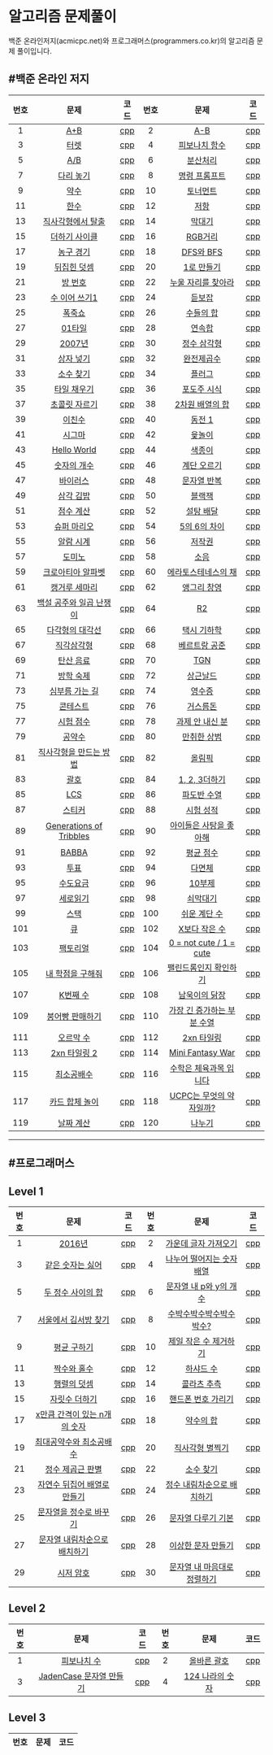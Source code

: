 ﻿

알고리즘 문제풀이
=================

백준 온라인저지(acmicpc.net)와 프로그래머스(programmers.co.kr)의 알고리즘 문제 풀이입니다.

#백준 온라인 저지
-----------------

| 번호 | 문제                                                            | 코드                         | 번호 | 문제                                                                | 코드                         |
|:----:|:---------------------------------------------------------------:|:----------------------------:|:----:|:-------------------------------------------------------------------:|:----------------------------:|
|  1   |           [A+B](https://www.acmicpc.net/problem/1000)           | [cpp](acmicpc.net/1000.cpp)  |  2   |             [A-B](https://www.acmicpc.net/problem/1001)             | [cpp](acmicpc.net/1001.cpp)  |
|  3   |          [터렛](https://www.acmicpc.net/problem/1002)           | [cpp](acmicpc.net/1002.cpp)  |  4   |        [피보나치 함수](https://www.acmicpc.net/problem/1003)        | [cpp](acmicpc.net/1003.cpp)  |
|  5   |           [A/B](https://www.acmicpc.net/problem/1008)           | [cpp](acmicpc.net/1008.cpp)  |  6   |          [분산처리](https://www.acmicpc.net/problem/1009)           | [cpp](acmicpc.net/1009.cpp)  |
|  7   |        [다리 놓기](https://www.acmicpc.net/problem/1010)        | [cpp](acmicpc.net/1010.cpp)  |  8   |        [명령 프롬프트](https://www.acmicpc.net/problem/1032)        | [cpp](acmicpc.net/1032.cpp)  |
|  9   |          [약수](https://www.acmicpc.net/problem/1037)           | [cpp](acmicpc.net/1037.cpp)  |  10  |          [토너먼트](https://www.acmicpc.net/problem/1057)           | [cpp](acmicpc.net/1057.cpp)  |
|  11  |          [한수](https://www.acmicpc.net/problem/1065)           | [cpp](acmicpc.net/1065.cpp)  |  12  |            [저항](https://www.acmicpc.net/problem/1076)             | [cpp](acmicpc.net/1076.cpp)  |
|  13  |    [직사각형에서 탈출](https://www.acmicpc.net/problem/1085)    | [cpp](acmicpc.net/1085.cpp)  |  14  |           [막대기](https://www.acmicpc.net/problem/1094)            | [cpp](acmicpc.net/1094.cpp)  |
|  15  |      [더하기 사이클](https://www.acmicpc.net/problem/1110)      | [cpp](acmicpc.net/1110.cpp)  |  16  |           [RGB거리](https://www.acmicpc.net/problem/1149)           | [cpp](acmicpc.net/1149.cpp)  |
|  17  |        [농구 경기](https://www.acmicpc.net/problem/1159)        | [cpp](acmicpc.net/1159.cpp)  |  18  |          [DFS와 BFS](https://www.acmicpc.net/problem/1260)          | [cpp](acmicpc.net/1260.cpp)  |
|  19  |       [뒤집힌 덧셈](https://www.acmicpc.net/problem/1357)       | [cpp](acmicpc.net/1357.cpp)  |  20  |         [1로 만들기](https://www.acmicpc.net/problem/1463)          | [cpp](acmicpc.net/1463.cpp)  |
|  21  |         [방 번호](https://www.acmicpc.net/problem/1475)         | [cpp](acmicpc.net/1475.cpp)  |  22  |     [누울 자리를 찾아라](https://www.acmicpc.net/problem/1652)      | [cpp](acmicpc.net/1652.cpp)  |
|  23  |      [수 이어 쓰기1](https://www.acmicpc.net/problem/1748)      | [cpp](acmicpc.net/1748.cpp)  |  24  |           [듣보잡](https://www.acmicpc.net/problem/1764)            | [cpp](acmicpc.net/1764.cpp)  |
|  25  |         [폭죽쇼](https://www.acmicpc.net/problem/1773)          | [cpp](acmicpc.net/1773.cpp)  |  26  |          [수들의 합](https://www.acmicpc.net/problem/1789)          | [cpp](acmicpc.net/1789.cpp)  |
|  27  |         [01타일](https://www.acmicpc.net/problem/1904)          | [cpp](acmicpc.net/1904.cpp)  |  28  |           [연속합](https://www.acmicpc.net/problem/1912)            | [cpp](acmicpc.net/1912.cpp)  |
|  29  |         [2007년](https://www.acmicpc.net/problem/1924)          | [cpp](acmicpc.net/1924.cpp)  |  30  |         [정수 삼각형](https://www.acmicpc.net/problem/1932)         | [cpp](acmicpc.net/1932.cpp)  |
|  31  |        [상자 넣기](https://www.acmicpc.net/problem/1965)        | [cpp](acmicpc.net/1965.cpp)  |  32  |         [완전제곱수](https://www.acmicpc.net/problem/1977)          | [cpp](acmicpc.net/1977.cpp)  |
|  33  |        [소수 찾기](https://www.acmicpc.net/problem/1978)        | [cpp](acmicpc.net/1978.cpp)  |  34  |           [플러그](https://www.acmicpc.net/problem/2010)            | [cpp](acmicpc.net/2010.cpp)  |
|  35  |       [타일 채우기](https://www.acmicpc.net/problem/2133)       | [cpp](acmicpc.net/2133.cpp)  |  36  |         [포도주 시식](https://www.acmicpc.net/problem/2156)         | [cpp](acmicpc.net/2156.cpp)  |
|  37  |      [초콜릿 자르기](https://www.acmicpc.net/problem/2163)      | [cpp](acmicpc.net/2163.cpp)  |  38  |       [2차원 배열의 합](https://www.acmicpc.net/problem/2167)       | [cpp](acmicpc.net/2167.cpp)  |
|  39  |         [이친수](https://www.acmicpc.net/problem/2193)          | [cpp](acmicpc.net/2193.cpp)  |  40  |           [동전 1](https://www.acmicpc.net/problem/2293)            | [cpp](acmicpc.net/2293.cpp)  |
|  41  |         [시그마](https://www.acmicpc.net/problem/2355)          | [cpp](acmicpc.net/2355.cpp)  |  42  |           [윷놀이](https://www.acmicpc.net/problem/2490)            | [cpp](acmicpc.net/2490.cpp)  |
|  43  |       [Hello World](https://www.acmicpc.net/problem/2557)       | [cpp](acmicpc.net/2557.cpp)  |  44  |           [색종이](https://www.acmicpc.net/problem/2563)            | [cpp](acmicpc.net/2563.cpp)  |
|  45  |       [숫자의 개수](https://www.acmicpc.net/problem/2577)       | [cpp](acmicpc.net/2577.cpp)  |  46  |         [계단 오르기](https://www.acmicpc.net/problem/2579)         | [cpp](acmicpc.net/2579.cpp)  |
|  47  |        [바이러스](https://www.acmicpc.net/problem/2606)         | [cpp](acmicpc.net/2606.cpp)  |  48  |         [문자열 반복](https://www.acmicpc.net/problem/2675)         | [cpp](acmicpc.net/2675.cpp)  |
|  49  |        [삼각 김밥](https://www.acmicpc.net/problem/2783)        | [cpp](acmicpc.net/2783.cpp)  |  50  |           [블랙잭](https://www.acmicpc.net/problem/2798)            | [cpp](acmicpc.net/2798.cpp)  |
|  51  |        [점수 계산](https://www.acmicpc.net/problem/2822)        | [cpp](acmicpc.net/2822.cpp)  |  52  |          [설탕 배달](https://www.acmicpc.net/problem/2839)          | [cpp](acmicpc.net/2839.cpp)  |
|  53  |       [슈퍼 마리오](https://www.acmicpc.net/problem/2851)       | [cpp](acmicpc.net/2851.cpp)  |  54  |        [5의 6의 차이](https://www.acmicpc.net/problem/2864)         | [cpp](acmicpc.net/2864.cpp)  |
|  55  |        [알람 시계](https://www.acmicpc.net/problem/2884)        | [cpp](acmicpc.net/2884.cpp)  |  56  |           [저작권](https://www.acmicpc.net/problem/2914)            | [cpp](acmicpc.net/2914.cpp)  |
|  57  |         [도미노](https://www.acmicpc.net/problem/2921)          | [cpp](acmicpc.net/2912.cpp)  |  58  |            [소음](https://www.acmicpc.net/problem/2935)             | [cpp](acmicpc.net/2935.cpp)  |
|  59  |    [크로아티아 알파벳](https://www.acmicpc.net/problem/2941)    | [cpp](acmicpc.net/2941.cpp)  |  60  |     [에라토스테네스의 채](https://www.acmicpc.net/problem/2960)     | [cpp](acmicpc.net/2960.cpp)  |
|  61  |      [캥거루 세마리](https://www.acmicpc.net/problem/2965)      | [cpp](acmicpc.net/2965.cpp)  |  62  |         [앵그리 창영](https://www.acmicpc.net/problem/3034)         | [cpp](acmicpc.net/3034.cpp)  |
|  63  | [백설 공주와 일곱 난쟁이](https://www.acmicpc.net/problem/3040) | [cpp](acmicpc.net/3040.cpp)  |  64  |             [R2](https://www.acmicpc.net/problem/3046)              | [cpp](acmicpc.net/3046.cpp)  |
|  65  |     [다각형의 대각선](https://www.acmicpc.net/problem/3049)     | [cpp](acmicpc.net/3049.cpp)  |  66  |         [택시 기하학](https://www.acmicpc.net/problem/3053)         | [cpp](acmicpc.net/3053.cpp)  |
|  67  |       [직각삼각형](https://www.acmicpc.net/problem/4153)        | [cpp](acmicpc.net/4153.cpp)  |  68  |        [베르트랑 공준](https://www.acmicpc.net/problem/4948)        | [cpp](acmicpc.net/4948.cpp)  |
|  69  |        [탄산 음료](https://www.acmicpc.net/problem/5032)        | [cpp](acmicpc.net/5032.cpp)  |  70  |             [TGN](https://www.acmicpc.net/problem/5063)             | [cpp](acmicpc.net/5063.cpp)  |
|  71  |        [방학 숙제](https://www.acmicpc.net/problem/5532)        | [cpp](acmicpc.net/5532.cpp)  |  72  |          [상근날드](https://www.acmicpc.net/problem/5543)           | [cpp](acmicpc.net/5543.cpp)  |
|  73  |     [심부름 가는 길](https://www.acmicpc.net/problem/5554)      | [cpp](acmicpc.net/5554.cpp)  |  74  |           [영수증](https://www.acmicpc.net/problem/5565)            | [cpp](acmicpc.net/5565.cpp)  |
|  75  |        [콘테스트](https://www.acmicpc.net/problem/5576)         | [cpp](acmicpc.net/5576.cpp)  |  76  |          [거스름돈](https://www.acmicpc.net/problem/5585)           | [cpp](acmicpc.net/5585.cpp)  |
|  77  |        [시험 점수](https://www.acmicpc.net/problem/5596)        | [cpp](acmicpc.net/5596.cpp)  |  78  |       [과제 안 내신 분](https://www.acmicpc.net/problem/5597)       | [cpp](acmicpc.net/5597.cpp)  |
|  79  |         [공약수](https://www.acmicpc.net/problem/5618)          | [cpp](acmicpc.net/5618.cpp)  |  80  |         [만취한 상범](https://www.acmicpc.net/problem/6359)         | [cpp](acmicpc.net/6359.cpp)  |
|  81  | [직사각형을 만드는 방법](https://www.acmicpc.net/problem/8320)  | [cpp](acmicpc.net/8320.cpp)  |  82  |           [올림픽](https://www.acmicpc.net/problem/8979)            | [cpp](acmicpc.net/8979.cpp)  |
|  83  |          [괄호](https://www.acmicpc.net/problem/9012)           | [cpp](acmicpc.net/9012.cpp)  |  84  |        [1, 2, 3더하기](https://www.acmicpc.net/problem/9095)        | [cpp](acmicpc.net/9095.cpp)  |
|  85  |           [LCS](https://www.acmicpc.net/problem/9251)           | [cpp](acmicpc.net/9251.cpp)  |  86  |         [파도반 수열](https://www.acmicpc.net/problem/9461)         | [cpp](acmicpc.net/9461.cpp)  |
|  87  |         [스티커](https://www.acmicpc.net/problem/9465)          | [cpp](acmicpc.net/9465.cpp)  |  88  |          [시험 성적](https://www.acmicpc.net/problem/9498)          | [cpp](acmicpc.net/9498.cpp)  |
|  89  | [Generations of Tribbles](https://www.acmicpc.net/problem/9507) | [cpp](acmicpc.net/9507.cpp)  |  90  |   [아이들은 사탕을 좋아해](https://www.acmicpc.net/problem/9550)    | [cpp](acmicpc.net/9550.cpp)  |
|  91  |          [BABBA](https://www.acmicpc.net/problem/9625)          | [cpp](acmicpc.net/9625.cpp)  |  92  |         [평균 점수](https://www.acmicpc.net/problem/10039)          | [cpp](acmicpc.net/10039.cpp) |
|  93  |          [투표](https://www.acmicpc.net/problem/10040)          | [cpp](acmicpc.net/10040.cpp) |  94  |           [다면체](https://www.acmicpc.net/problem/10569)           | [cpp](acmicpc.net/10569.cpp) |
|  95  |        [수도요금](https://www.acmicpc.net/problem/10707)        | [cpp](acmicpc.net/10707.cpp) |  96  |           [10부제](https://www.acmicpc.net/problem/10797)           | [cpp](acmicpc.net/10797.cpp) |
|  97  |        [세로읽기](https://www.acmicpc.net/problem/10798)        | [cpp](acmicpc.net/10798.cpp) |  98  |          [쇠막대기](https://www.acmicpc.net/problem/10799)          | [cpp](acmicpc.net/10799.cpp) |
|  99  |          [스택](https://www.acmicpc.net/problem/10828)          | [cpp](acmicpc.net/10828.cpp) | 100  |        [쉬운 계단 수](https://www.acmicpc.net/problem/10844)        | [cpp](acmicpc.net/10844.cpp) |
| 101  |           [큐](https://www.acmicpc.net/problem/10845)           | [cpp](acmicpc.net/10845.cpp) | 102  |       [X보다 작은 수](https://www.acmicpc.net/problem/10871)        | [cpp](acmicpc.net/10871.cpp) |
| 103  |        [팩토리얼](https://www.acmicpc.net/problem/10872)        | [cpp](acmicpc.net/10872.cpp) | 104  |  [0 = not cute / 1 = cute](https://www.acmicpc.net/problem/10886)   | [cpp](acmicpc.net/10886.cpp) |
| 105  |    [내 학점을 구해줘](https://www.acmicpc.net/problem/10984)    | [cpp](acmicpc.net/10984.cpp) | 106  |   [팰린드롬인지 확인하기](https://www.acmicpc.net/problem/10988)    | [cpp](acmicpc.net/10988.cpp) |
| 107  |        [K번째 수](https://www.acmicpc.net/problem/11004)        | [cpp](acmicpc.net/11004.cpp) | 108  |       [남욱이의 닭장](https://www.acmicpc.net/problem/11006)        | [cpp](acmicpc.net/11006.cpp) |
| 109  |    [붕어빵 판매하기](https://www.acmicpc.net/problem/11052)     | [cpp](acmicpc.net/11052.cpp) | 110  | [가장 긴 증가하는 부분 수열](https://www.acmicpc.net/problem/11053) | [cpp](acmicpc.net/11053.cpp) |
| 111  |       [오르막 수](https://www.acmicpc.net/problem/11057)        | [cpp](acmicpc.net/11057.cpp) | 112  |         [2xn 타일링](https://www.acmicpc.net/problem/11726)         | [cpp](acmicpc.net/11726.cpp) |
| 113  |      [2xn 타일링 2](https://www.acmicpc.net/problem/11727)      | [cpp](acmicpc.net/11727.cpp) | 114  |      [Mini Fantasy War](https://www.acmicpc.net/problem/12790)      | [cpp](acmicpc.net/12790.cpp) |
| 115  |       [최소공배수](https://www.acmicpc.net/problem/13241)       | [cpp](acmicpc.net/13241.cpp) | 116  |   [수학은 체육과목 입니다](https://www.acmicpc.net/problem/15894)   | [cpp](acmicpc.net/15894.cpp) |
| 117  |     [카드 합체 놀이](https://www.acmicpc.net/problem/15903)     | [cpp](acmicpc.net/15903.cpp) | 118  |  [UCPC는 무엇의 약자일까?](https://www.acmicpc.net/problem/15904)   | [cpp](acmicpc.net/15904.cpp) |
| 119  |        [날짜 계산](https://www.acmicpc.net/problem/1476)        | [cpp](acmicpc.net/1476.cpp)  | 120  |           [나누기](https://www.acmicpc.net/problem/1075)            | [cpp](acmicpc.net/1075.cpp)  |

---

#프로그래머스
-------------

Level 1
-------

| 번호 | 문제                                                                                        | 코드                        | 번호 | 문제                                                                                       | 코드                        |
|:----:|:-------------------------------------------------------------------------------------------:|:---------------------------:|:----:|:------------------------------------------------------------------------------------------:|:---------------------------:|
|  1   |            [2016년](https://www.welcomekakao.com/learn/courses/30/lessons/12901)            | [cpp](programmers/1-1.cpp)  |  2   |    [가운데 글자 가져오기](https://www.welcomekakao.com/learn/courses/30/lessons/12903)     | [cpp](programmers/1-2.cpp)  |
|  3   |       [같은 숫자는 싫어](https://www.welcomekakao.com/learn/courses/30/lessons/12906)       | [cpp](programmers/1-3.cpp)  |  4   |  [나누어 떨어지는 숫자 배열](https://www.welcomekakao.com/learn/courses/30/lessons/12910)  | [cpp](programmers/1-4.cpp)  |
|  5   |      [두 정수 사이의 합](https://www.welcomekakao.com/learn/courses/30/lessons/12912)       | [cpp](programmers/1-5.cpp)  |  6   |   [문자열 내 p와 y의 개수](https://www.welcomekakao.com/learn/courses/30/lessons/12916)    | [cpp](programmers/1-6.cpp)  |
|  7   |     [서울에서 김서방 찾기](https://www.welcomekakao.com/learn/courses/30/lessons/12919)     | [cpp](programmers/1-7.cpp)  |  8   |   [수박수박수박수박수박수?](https://www.welcomekakao.com/learn/courses/30/lessons/12922)   | [cpp](programmers/1-8.cpp)  |
|  9   |         [평균 구하기](https://www.welcomekakao.com/learn/courses/30/lessons/12944)          | [cpp](programmers/1-9.cpp)  |  10  |    [제일 작은 수 제거하기](https://www.welcomekakao.com/learn/courses/30/lessons/12935)    | [cpp](programmers/1-10.cpp) |
|  11  |         [짝수와 홀수](https://www.welcomekakao.com/learn/courses/30/lessons/12937)          | [cpp](programmers/1-11.cpp) |  12  |          [하샤드 수](https://www.welcomekakao.com/learn/courses/30/lessons/12947)          | [cpp](programmers/1-12.cpp) |
|  13  |         [행렬의 덧셈](https://www.welcomekakao.com/learn/courses/30/lessons/12950)          | [cpp](programmers/1-13.cpp) |  14  |         [콜라츠 추측](https://www.welcomekakao.com/learn/courses/30/lessons/12943)         | [cpp](programmers/1-14.cpp) |
|  15  |        [자릿수 더하기](https://www.welcomekakao.com/learn/courses/30/lessons/12931)         | [cpp](programmers/1-15.cpp) |  16  |     [핸드폰 번호 가리기](https://www.welcomekakao.com/learn/courses/30/lessons/12948)      | [cpp](programmers/1-16.cpp) |
|  17  | [x만큼 간격이 있는 n개의 숫자](https://www.welcomekakao.com/learn/courses/30/lessons/12954) | [cpp](programmers/1-17.cpp) |  18  |          [약수의 합](https://www.welcomekakao.com/learn/courses/30/lessons/12928)          | [cpp](programmers/1-18.cpp) |
|  19  |   [최대공약수와 최소공배수](https://www.welcomekakao.com/learn/courses/30/lessons/12940)    | [cpp](programmers/1-19.cpp) |  20  |       [직사각형 별찍기](https://www.welcomekakao.com/learn/courses/30/lessons/12969)       | [cpp](programmers/1-20.cpp) |
|  21  |       [정수 제곱근 판별](https://www.welcomekakao.com/learn/courses/30/lessons/12934)       | [cpp](programmers/1-21.cpp) |  22  |          [소수 찾기](https://www.welcomekakao.com/learn/courses/30/lessons/12921)          | [cpp](programmers/1-22.cpp) |
|  23  | [자연수 뒤집어 배열로 만들기](https://www.welcomekakao.com/learn/courses/30/lessons/12932)  | [cpp](programmers/1-23.cpp) |  24  | [정수 내림차순으로 배치하기](https://www.welcomekakao.com/learn/courses/30/lessons/12933)  | [cpp](programmers/1-24.cpp) |
|  25  |    [문자열을 정수로 바꾸기](https://www.welcomekakao.com/learn/courses/30/lessons/12925)    | [cpp](programmers/1-25.cpp) |  26  |     [문자열 다루기 기본](https://www.welcomekakao.com/learn/courses/30/lessons/12918)      | [cpp](programmers/1-26.cpp) |
|  27  | [문자열 내림차순으로 배치하기](https://www.welcomekakao.com/learn/courses/30/lessons/12917) | [cpp](programmers/1-27.cpp) |  28  |     [이상한 문자 만들기](https://www.welcomekakao.com/learn/courses/30/lessons/12930)      | [cpp](programmers/1-28.cpp) |
|  29  |          [시저 암호](https://www.welcomekakao.com/learn/courses/30/lessons/12926)           | [cpp](programmers/1-29.cpp) |  30  | [문자열 내 마음대로 정렬하기](https://www.welcomekakao.com/learn/courses/30/lessons/12915) | [cpp](programmers/1-30.cpp) |

Level 2
-------

| 번호 | 문제                                                                                | 코드                       | 번호 | 문제                                                                        | 코드                       |
|:----:|:-----------------------------------------------------------------------------------:|:--------------------------:|:----:|:---------------------------------------------------------------------------:|:--------------------------:|
|  1   |       [피보나치 수](https://programmers.co.kr/learn/courses/30/lessons/12945)       | [cpp](programmers/2-1.cpp) |  2   |   [올바른 괄호](https://programmers.co.kr/learn/courses/30/lessons/12909)   | [cpp](programmers/2-2.cpp) |
|  3   | [JadenCase 문자열 만들기](https://programmers.co.kr/learn/courses/30/lessons/12951) | [cpp](programmers/2-3.cpp) |  4   | [124 나라의 숫자](https://programmers.co.kr/learn/courses/30/lessons/12899) | [cpp](programmers/2-4.cpp) |

Level 3
-------

| 번호 | 문제 | 코드 |
|:----:|:----:|:----:|
